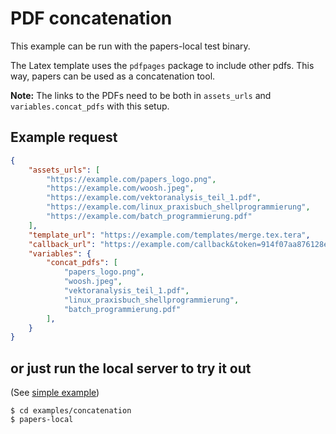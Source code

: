 # PDF concatenation

This example can be run with the papers-local test binary.

The Latex template uses the `pdfpages` package to include other pdfs. This way,
papers can be used as a concatenation tool.

**Note:** The links to the PDFs need to be both in `assets_urls` and
`variables.concat_pdfs` with this setup.

## Example request

```json
{
    "assets_urls": [
        "https://example.com/papers_logo.png",
        "https://example.com/woosh.jpeg",
        "https://example.com/vektoranalysis_teil_1.pdf",
        "https://example.com/linux_praxisbuch_shellprogrammierung",
        "https://example.com/batch_programmierung.pdf"
    ],
    "template_url": "https://example.com/templates/merge.tex.tera",
    "callback_url": "https://example.com/callback&token=914f07aa876128e936",
    "variables": {
        "concat_pdfs": [
            "papers_logo.png",
            "woosh.jpeg",
            "vektoranalysis_teil_1.pdf",
            "linux_praxisbuch_shellprogrammierung",
            "batch_programmierung.pdf"
        ],
    }
}
```

## or just run the local server to try it out

(See [simple example](../simple))

```
$ cd examples/concatenation
$ papers-local
```
